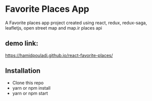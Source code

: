 # Favorite Places App

A Favorite places app project created using react, redux, redux-saga, leafletjs,
open street map and map.ir places api

## demo link:

https://hamidpouladi.github.io/react-favorite-places/

## Installation

- Clone this repo
- yarn or npm install
- yarn or npm start
